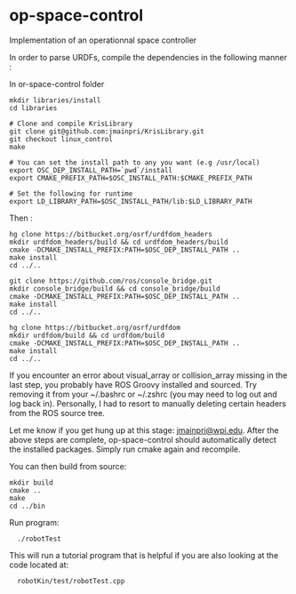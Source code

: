 op-space-control
========

Implementation of an operationnal space controller

In order to parse URDFs, compile the dependencies in the following manner : 

In or-space-control folder

    mkdir libraries/install
    cd libraries

    # Clone and compile KrisLibrary
    git clone git@github.com:jmainpri/KrisLibrary.git
    git checkout linux_control
    make

    # You can set the install path to any you want (e.g /usr/local)
    export OSC_DEP_INSTALL_PATH=`pwd`/install 
    export CMAKE_PREFIX_PATH=$OSC_INSTALL_PATH:$CMAKE_PREFIX_PATH
    
    # Set the following for runtime
    export LD_LIBRARY_PATH=$OSC_INSTALL_PATH/lib:$LD_LIBRARY_PATH

Then :

    hg clone https://bitbucket.org/osrf/urdfdom_headers
    mkdir urdfdom_headers/build && cd urdfdom_headers/build
    cmake -DCMAKE_INSTALL_PREFIX:PATH=$OSC_DEP_INSTALL_PATH ..
    make install
    cd ../..

    git clone https://github.com/ros/console_bridge.git
    mkdir console_bridge/build && cd console_bridge/build
    cmake -DCMAKE_INSTALL_PREFIX:PATH=$OSC_DEP_INSTALL_PATH .. 
    make install
    cd ../..

    hg clone https://bitbucket.org/osrf/urdfdom
    mkdir urdfdom/build && cd urdfdom/build
    cmake -DCMAKE_INSTALL_PREFIX:PATH=$OSC_DEP_INSTALL_PATH ..
    make install
    cd ../..

If you encounter an error about visual_array or collision_array missing in the last step, you probably have ROS Groovy installed and sourced. Try removing it from your ~/.bashrc or ~/.zshrc (you may need to log out and log back in). Personally, I had to resort to manually deleting certain headers from the ROS source tree. 

Let me know if you get hung up at this stage: jmainpri@wpi.edu. After the above steps are complete, op-space-control should automatically detect the installed packages. Simply run cmake again and recompile.

You can then build from source:

    mkdir build
    cmake ..
    make
    cd ../bin

Run program:

      ./robotTest

This will run a tutorial program that is helpful if you are also looking at the code located at:

      robotKin/test/robotTest.cpp

